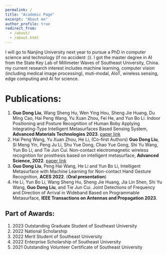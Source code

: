 ```yaml
---
permalink: /
title: "Academic Page"
excerpt: "About me"
author_profile: true
redirect_from: 
  - /about/
  - /about.html
---
```

I will go to Nanjing University next year to pursue a PhD in computer science and technology (if no accident :)). I got the master degree in AI from the State Key Lab of Millimeter Waves of Southeast University, China. my current research interest includes machine learning, computer vision (including medical image processing), muti-modal, AIoT, wireless sensing, edge computing and AI for science.


**Publications:**
======
1.	**Guo Dong Liu**, Wang Sheng Hu, Wen Ying Hou, Sheng Jie Huang, Du Ming Cao, Hai Peng Wang, Yu Xuan Zhou, Fei He, and Yun Bo Li. Indoor Positioning and Posture Recognition of Human Boby Applying Integrating-Type Intelligent Metasurfaces Based Sensing System, **Advanced Materials Technologies 2023**. [paper link](https://doi.org/10.1002/admt.202301006)
2.	Hai Peng Wang, Yu Xuan Zhou, He Li, (Co-first Authors) **Guo Dong Liu**, Si Meng Yin, Peng Ju Li, Shu Yue Dong, Chao Yue Gong, Shi Yu Wang, Yun Bo Li, and Tie Jun Cui. Non-contact electromagnetic wireless recognition for prosthesis based on intelligent metasurface, **Advanced Science, 2022**. [paper link](https://doi.org/10.1002/advs.202105056)
3.	**Guo Dong Liu**, Peng Hai Wang, He Li and Yun Bo Li, Intelligent Metasurface with Machine Learning for Non-contact Hand Gesture Recognition, **ACES 2022**. (**Oral presentation**)
4.	He Li, Yun Bo Li, Wang Sheng Hu, Sheng Jie Huang, Jia Lin Shen, Shi Yu Wang, **Guo Dong Liu**, and Tie Jun Cui. Joint Detections of Frequency and Direction of Arrival in Wideband Based on Programmable Metasurface, **IEEE Transactions on Antennas and Propagation 2023**.

**Part of Awards:**
------
1.	2023 Outstanding Graduate Student of Southeast University
2.	2022 National Scholarship
3.	2022 Merit Student of Southeast University
4.	2022 Enterprise Scholarship of Southeast University
5.	2021 Outstanding Volunteer Certificate of Southeast University
